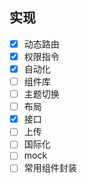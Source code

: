 ## 实现
- [x] 动态路由
- [x] 权限指令
- [x] 自动化
- [ ] 组件库
- [ ] 主题切换
- [ ] 布局
- [x] 接口
- [ ] 上传
- [ ] 国际化
- [ ] mock
- [ ] 常用组件封装
